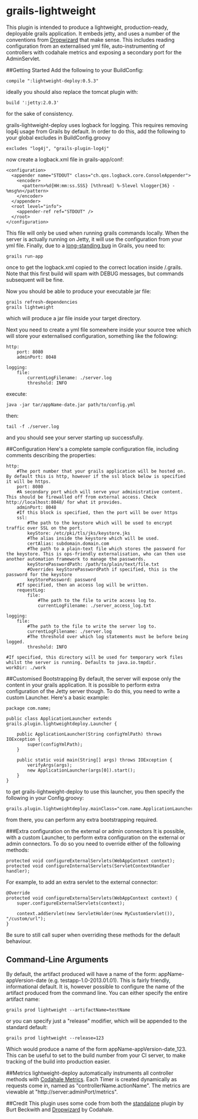 grails-lightweight
==================

This plugin is intended to produce a lightweight, production-ready, deployable grails application. It embeds jetty, and uses a number of
the conventions from [Dropwizard](http://dropwizard.codahale.com) that make sense. This includes reading configuration from an externalised yml file,
auto-instrumenting of controllers with codahale metrics and exposing a secondary port for the AdminServlet.

##Getting Started
Add the following to your BuildConfig:
```
compile ":lightweight-deploy:0.5.3"
```
ideally you should also replace the tomcat plugin with:
```
build ':jetty:2.0.3'
```
for the sake of consistency.

grails-lightweight-deploy uses logback for logging. This requires removing log4j usage from Grails by default. In order to do this, add the following to your global excludes in BuildConfig.groovy
```
excludes "log4j", "grails-plugin-log4j"
```
now create a logback.xml file in grails-app/conf:
```
<configuration>
  <appender name="STDOUT" class="ch.qos.logback.core.ConsoleAppender">
    <encoder>
      <pattern>%d{HH:mm:ss.SSS} [%thread] %-5level %logger{36} - %msg%n</pattern>
    </encoder>
  </appender>
  <root level="info">
    <appender-ref ref="STDOUT" />
  </root>
</configuration>
```
This file will only be used when running grails commands locally. When the server is actually running on Jetty, it will use the configuration from your yml file.
Finally, due to a [long-standing bug](http://jira.grails.org/browse/GRAILS-3929) in Grails, you need to:
```
grails run-app
```
once to get the logback.xml copied to the correct location inside /.grails. Note that this first build will spam with DEBUG messages, but commands subsequent will be fine.

Now you should be able to produce your executable jar file:
```
grails refresh-dependencies
grails lightweight
```
which will produce a jar file inside your target directory.

Next you need to create a yml file somewhere inside your source tree which will store your externalised configuration, something like the following:
```
http:
    port: 8080
    adminPort: 8048

logging:
    file:
        currentLogFilename: ./server.log
        threshold: INFO
```
execute:
```
java -jar tar/appName-date.jar path/to/config.yml
```
then:
```
tail -f ./server.log
```
and you should see your server starting up successfully.

##Configuration
Here's a complete sample configuration file, including comments describing the properties:
```
http:
    #The port number that your grails application will be hosted on. By default this is http, however if the ssl block below is specified it will be https.
    port: 8080
    #A secondary port which will serve your administrative content. This should be firewalled off from external access. Check http://localhost:8048/ for what it provides.
    adminPort: 8048
    #If this block is specified, then the port will be over https
    ssl:
        #The path to the keystore which will be used to encrypt traffic over SSL on the port.
        keyStore: /etc/pki/tls/jks/keystore.jks
        #The alias inside the keystore which will be used.
        certAlias: subdomain.domain.com
        #The path to a plain-text file which stores the password for the keystore. This is ops-friendly externalisation, who can then use another automation framework to manage the passwords.
        keyStorePasswordPath: /path/to/plain/text/file.txt
        #Overrides keyStorePasswordPath if specified, this is the password for the keystore
        keyStorePassword: password
    #If specified, then an access log will be written.
    requestLog:
        file:
            #The path to the file to write access log to.
            currentLogFilename: ./server_access_log.txt

logging:
    file:
        #The path to the file to write the server log to.
        currentLogFilename: ./server.log
        #The threshold over which log statements must be before being logged.
        threshold: INFO

#If specified, this directory will be used for temporary work files whilst the server is running. Defaults to java.io.tmpdir.
workDir: ./work
```

##Customised Bootstrapping
By default, the server will expose only the content in your grails application. It is possible to perform extra configuration of the Jetty server though. To do this, you need to write a custom Launcher. Here's a basic example:
```
package com.name;

public class ApplicationLauncher extends grails.plugin.lightweightdeploy.Launcher {

    public ApplicationLauncher(String configYmlPath) throws IOException {
        super(configYmlPath);
    }

    public static void main(String[] args) throws IOException {
        verifyArgs(args);
		new ApplicationLauncher(args[0]).start();
    }
}
```
to get grails-lightweight-deploy to use this launcher, you then specify the following in your Config.groovy:
```
grails.plugin.lightweightdeploy.mainClass="com.name.ApplicationLauncher"
```
from there, you can perform any extra bootstrapping required.

###Extra configuration on the external or admin connectors
It is possible, with a custom Launcher, to perform extra configuration on the external or admin connectors. To do so you need to override either of the following methods:
```
protected void configureExternalServlets(WebAppContext context);
protected void configureInternalServlets(ServletContextHandler handler);
```

For example, to add an extra servlet to the external connector:
```
@Override
protected void configureExternalServlets(WebAppContext context) {
    super.configureExternalServlets(context);

    context.addServlet(new ServletHolder(new MyCustomServlet()), "/custom/url");
}
```
Be sure to still call super when overriding these methods for the default behaviour.

## Command-Line Arguments
By default, the artifact produced will have a name of the form: appName-appVersion-date (e.g. testapp-1.0-2013.01.01). This is
fairly friendly, informational default. It is, however possible to configure the name of the artifact produced from the command line.
You can either specify the entire artifact name:
```
grails prod lightweight --artifactName=testName
```
or you can specify just a "release" modifier, which will be appended to the standard default:
```
grails prod lightweight --release=123
```
Which would produce a name of the form appName-appVersion-date_123. This can be useful to set to the build number from your CI
server, to make tracking of the build into production easier.

##Metrics
lightweight-deploy automatically instruments all controller methods with [Codahale Metrics](http://metrics.codahale.com/). Each Timer is created dynamically
as requests come in, named as "controllerName.actionName". The metrics are viewable at "http://server:adminPort/metrics".

##Credit
This plugin uses some code from both the [standalone](http://grails.org/plugin/standalone) plugin by Burt Beckwith and [Dropwizard](http://dropwizard.codahale.com) by Codahale.
